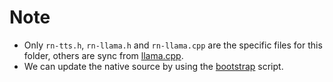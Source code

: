 # Note

- Only `rn-tts.h`, `rn-llama.h` and `rn-llama.cpp` are the specific files for this folder, others are sync from [llama.cpp](https://github.com/ggerganov/llama.cpp).
- We can update the native source by using the [bootstrap](../scripts/bootstrap.sh) script.
